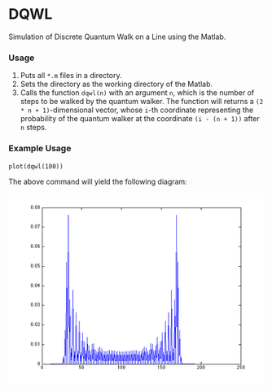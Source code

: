 DQWL
====

Simulation of Discrete Quantum Walk on a Line using the Matlab.

### Usage

1. Puts all `*.m` files in a directory.
2. Sets the directory as the working directory of the Matlab.
3. Calls the function `dqwl(n)` with an argument `n`, which is the number of steps to be walked by the quantum walker. The function will returns a `(2 * n + 1)`-dimensional vector, whose `i`-th coordinate representing the probability of the quantum walker at the coordinate `(i - (n + 1))` after `n` steps.

### Example Usage

```
plot(dqwl(100))
```

The above command will yield the following diagram:

![A discrete Hadamard quantum walk on a line after 100 steps](dqwl_100.png "A discrete Hadamard quantum walk on a line after 100 steps")


